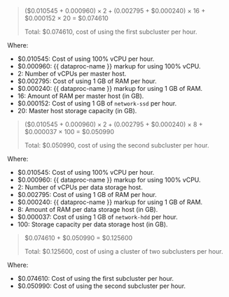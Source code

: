 > ($0.010545 + $0.000960) × 2 + ($0.002795 + $0.000240) × 16 + $0.000152 × 20 = $0.074610
>
> Total: $0.074610, cost of using the first subcluster per hour.

Where:

* $0.010545: Cost of using 100% vCPU per hour.
* $0.000960: {{ dataproc-name }} markup for using 100% vCPU.
* 2: Number of vCPUs per master host.
* $0.002795: Cost of using 1 GB of RAM per hour.
* $0.000240: {{ dataproc-name }} markup for using 1 GB of RAM.
* 16: Amount of RAM per master host (in GB).
* $0.000152: Cost of using 1 GB of `network-ssd` per hour.
* 20: Master host storage capacity (in GB).

> ($0.010545 + $0.000960) × 2 + ($0.002795 + $0.000240) × 8 + $0.000037 × 100 = $0.050990
>
> Total: $0.050990, cost of using the second subcluster per hour.

Where:

* $0.010545: Cost of using 100% vCPU per hour.
* $0.000960: {{ dataproc-name }} markup for using 100% vCPU.
* 2: Number of vCPUs per data storage host.
* $0.002795: Cost of using 1 GB of RAM per hour.
* $0.000240: {{ dataproc-name }} markup for using 1 GB of RAM.
* 8: Amount of RAM per data storage host (in GB).
* $0.000037: Cost of using 1 GB of `network-hdd` per hour.
* 100: Storage capacity per data storage host (in GB).

> $0.074610 + $0.050990 = $0.125600
>
> Total: $0.125600, cost of using a cluster of two subclusters per hour.

Where:

* $0.074610: Cost of using the first subcluster per hour.
* $0.050990: Cost of using the second subcluster per hour.